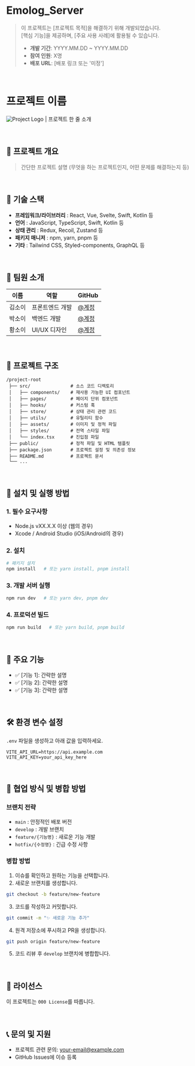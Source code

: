 # Emolog_Server

> 이 프로젝트는 [프로젝트 목적]을 해결하기 위해 개발되었습니다.  
> [핵심 기능]을 제공하며, [주요 사용 사례]에 활용될 수 있습니다.  
>  
> - **개발 기간**: YYYY.MM.DD ~ YYYY.MM.DD  
> - **참여 인원**: X명  
> - **배포 URL**: [배포 링크 또는 '미정']  

<br>

# 프로젝트 이름

![Project Logo](https://your-logo-url.com/logo.png) | 프로젝트 한 줄 소개 

<br>

## 📌 프로젝트 개요
> 간단한 프로젝트 설명 (무엇을 하는 프로젝트인지, 어떤 문제를 해결하는지 등)

<br>

## 🚀 기술 스택
- **프레임워크/라이브러리** : React, Vue, Svelte, Swift, Kotlin 등
- **언어** : JavaScript, TypeScript, Swift, Kotlin 등
- **상태 관리** : Redux, Recoil, Zustand 등
- **패키지 매니저** : npm, yarn, pnpm 등
- **기타** : Tailwind CSS, Styled-components, GraphQL 등

<br>

## 👥 팀원 소개
| 이름  | 역할  | GitHub |
|-------|------|--------|
| 김소이 | 프론트엔드 개발 | [@계정](https://github.com/주소) |
| 박소이 | 백엔드 개발 | [@계정](https://github.com/주소) |
| 황소이 | UI/UX 디자인 | [@계정](https://github.com/주소) |

<br>

## 📂 프로젝트 구조
```plaintext
/project-root
 ├── src/               # 소스 코드 디렉토리
 │   ├── components/    # 재사용 가능한 UI 컴포넌트
 │   ├── pages/         # 페이지 단위 컴포넌트
 │   ├── hooks/         # 커스텀 훅
 │   ├── store/         # 상태 관리 관련 코드
 │   ├── utils/         # 유틸리티 함수
 │   ├── assets/        # 이미지 및 정적 파일
 │   ├── styles/        # 전역 스타일 파일
 │   └── index.tsx      # 진입점 파일
 ├── public/            # 정적 파일 및 HTML 템플릿
 ├── package.json       # 프로젝트 설정 및 의존성 정보
 ├── README.md          # 프로젝트 문서
 └── ...
```

<br>

## 🔧 설치 및 실행 방법
### 1. 필수 요구사항
- Node.js vXX.X.X 이상 (웹의 경우)
- Xcode / Android Studio (iOS/Android의 경우)

### 2. 설치
```sh
# 패키지 설치
npm install   # 또는 yarn install, pnpm install
```

### 3. 개발 서버 실행
```sh
npm run dev   # 또는 yarn dev, pnpm dev
```

### 4. 프로덕션 빌드
```sh
npm run build   # 또는 yarn build, pnpm build
```

<br>

## 🌟 주요 기능
- ✅ [기능 1]: 간략한 설명
- ✅ [기능 2]: 간략한 설명
- ✅ [기능 3]: 간략한 설명

<br>

## 🛠️ 환경 변수 설정
`.env` 파일을 생성하고 아래 값을 입력하세요.
```
VITE_API_URL=https://api.example.com
VITE_API_KEY=your_api_key_here
```

<br>

## 🤝 협업 방식 및 병합 방법
### 브랜치 전략
- `main` : 안정적인 배포 버전
- `develop` : 개발 브랜치
- `feature/{기능명}` : 새로운 기능 개발
- `hotfix/{수정명}` : 긴급 수정 사항

### 병합 방법 
1. 이슈를 확인하고 원하는 기능을 선택합니다.
2. 새로운 브랜치를 생성합니다.
```sh
git checkout -b feature/new-feature
```
3. 코드를 작성하고 커밋합니다.
```sh
git commit -m "✨ 새로운 기능 추가"
```
4. 원격 저장소에 푸시하고 PR을 생성합니다.
```sh
git push origin feature/new-feature
```
5. 코드 리뷰 후 `develop` 브랜치에 병합합니다.

<br>

## 📝 라이선스
이 프로젝트는 `000 License`를 따릅니다.

<br>

## 📞 문의 및 지원
- 프로젝트 관련 문의: [your-email@example.com](mailto:your-email@example.com)
- GitHub Issues에 이슈 등록
